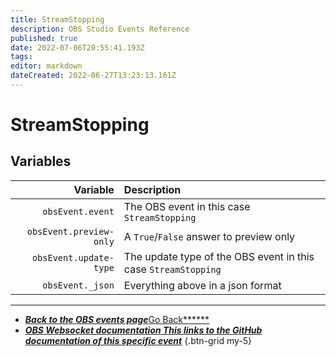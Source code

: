 ```yaml
---
title: StreamStopping
description: OBS Studio Events Reference
published: true
date: 2022-07-06T20:55:41.193Z
tags:
editor: markdown
dateCreated: 2022-06-27T13:23:13.161Z
---
```


# StreamStopping

## Variables

|                Variable | Description                                                    |
| -----------------------:|:-------------------------------------------------------------- |
|        `obsEvent.event` | The OBS event in this case `StreamStopping`                    |
| `obsEvent.preview-only` | A `True`/`False` answer to preview only                        |
|  `obsEvent.update-type` | The update type of the OBS event in this case `StreamStopping` |
|        `obsEvent._json` | Everything above in a json format                              |

---

- [<i class="mdi mdi-chevron-left"></i>***Back to the OBS events page***Go Back******](/en/Broadcasters/OBS/Events)
- [<i class="mdi mdi-github"></i> ***OBS Websocket documentation ***This links to the GitHub documentation of this specific event******](https://github.com/obsproject/obs-websocket/blob/4.x-current/docs/generated/protocol.md#streamstopping)
{.btn-grid my-5}
